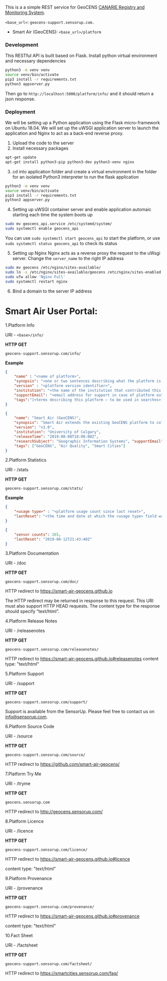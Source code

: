 This is a a simple REST service for GeoCENS [CANARIE Registry and Monitoring System](https://www.canarie.ca/wpdm-package/research-platform-support-for-the-canarie-registry-and-monitoring-system/?wpdmdl=10245).

`<base_url>`: `geocens-support.sensorup.com.`

- Smart Air (GeoCENS): `<base_url>/platform`

### Development

This RESTful API is built based on Flask.
Install python virtual environment and necessary dependencies

```bash
python3 -m venv venv
source venv/bin/activate
pip3 install -r requirements.txt
python3 appserver.py
```

Then go to `http://localhost:5000/platform/info/` and it should return a json response.

### Deployment

We will be setting up a Python application using the Flask micro-framework on Ubuntu 18.04. We will set up the uWSGI application server to launch the application and Nginx to act as a back-end reverse proxy.

1. Upload the code to the server
2. Install necessary packages

```bash
apt-get update
apt-get install python3-pip python3-dev python3-venv nginx
```

3. cd into application folder and create a virtual environment in the folder for an isolated Python3 interpreter to run the flask application

```bash
python3 -m venv venv
source venv/bin/activate
pip3 install -r requirements.txt
python3 appserver.py
```

4. Setting up uWSGI container server and enable application automaic starting each time the system boots up

```bash
sudo mv geocens_api.service /etc/systemd/system/
sudo systemctl enable geocens_api
```

You can use `sudo systemctl start geocens_api` to start the platform, or use `sudo systemctl status geocens_api` to check its status

5. Setting up Nginx
   Nginx acts as a reverse proxy the request to the uWsgi server.
   Change the `server_name` to the right IP address

```bash
sudo mv geocens /etc/nginx/sites-available/
sudo ln -s /etc/nginx/sites-available/geocens /etc/nginx/sites-enabled
sudo ufw allow 'Nginx Full'
sudo systemctl restart nginx
```

6. Bind a domain to the server IP address

# Smart Air User Portal:

1.Platform Info

URI - `<base>/info/`

**HTTP GET**

`geocens-support.sensorup.com/info/`

**Example**

```JSON
{
    "name" : "<name of platform>",
    "synopsis": "<one or two sentences describing what the platform is for>",
    "version" : "<platform version identifier>",
    "institution": "<the name of the institution that contributed this platform>", "releaseTime": "<time at which this version of the platform was released>", "researchSubject":"<the research area to which this platform applies>",
    "supportEmail": "<email address for support in case of platform outage>",
    "tags":"[<terms describing this platform – to be used in searches>]"
}
```

```JSON
{
    "name": "Smart Air (GeoCENS)",
    "synopsis": "Smart Air extends the existing GeoCENS platform to collect and analyze hyper-local and real-time air quality data across Canada. Smart Air will provide street-level air quality data with an unprecedented spatio-temporal resolution, leading to transformative new innovations with direct impacts to the health of Canadians.",
    "version": "v1.0",
    "institution": "University of Calgary",
    "releaseTime": "2019-08-08T18:00:00Z",
    "researchSubject": "Geographic Information Systems", "supportEmail": "smart.cities@sensorup.com",
    "tags": ["GeoCENS", "Air Quality", "Smart Cities"]
}
```

2.Platform Statistics

URI - <base>/stats

**HTTP GET**

`geocens-support.sensorup.com/stats/`

**Example**

```JSON
{
    "<usage type>" : "<platform usage count since last reset>",
    "lastReset": "<the time and date at which the <usage type> field was last reset to zero>",
}
```

```JSON
{
    "sensor counts": 265,
    "lastReset": "2019-08-12T21:43:40Z"
}
```

3.Platform Documentation

URI - <base>/doc

**HTTP GET**

`geocens-support.sensorup.com/doc/`

HTTP redirect to <https://smart-air-geocens.github.io>

The HTTP redirect may be returned in response to this request. This URI must also support HTTP HEAD requests. The content type for the response should specify “text/html”.

4.Platform Release Notes

URI - <base>/releasenotes

**HTTP GET**

`geocens-support.sensorup.com/releasenotes/`

HTTP redirect to <https://smart-air-geocens.github.io#releasenotes>
content type: "text/html"

5.Platform Support

URI - <base>/support

**HTTP GET**

`geocens-support.sensorup.com/support/`

Support is available from the SensorUp. Please feel free to contact us on info@sensorup.com.

6.Platform Source Code

URI - <base>/source

**HTTP GET**

`geocens-support.sensorup.com/source/`

HTTP redirect to <https://github.com/smart-air-geocens/>

7.Platform Try Me

URI - <base>/tryme

**HTTP GET**

`geocens.sensorup.com`

HTTP redirect to <http://geocens.sensorup.com/>

8.Platform Licence

URI - <base>/licence

**HTTP GET**

`geocens-support.sensorup.com/licence/`

HTTP redirect to <https://smart-air-geocens.github.io#licence>

content type: "text/html"

9.Platform Provenance

URI - <base>/provenance

**HTTP GET**

`geocens-support.sensorup.com/provenance/`

HTTP redirect to <https://smart-air-geocens.github.io#provenance>

content type: "text/html"

10.Fact Sheet

URI - <base>/factsheet

**HTTP GET**

`geocens-support.sensorup.com/factsheet/`

HTTP redirect to <https://smartcities.sensorup.com/faq/>